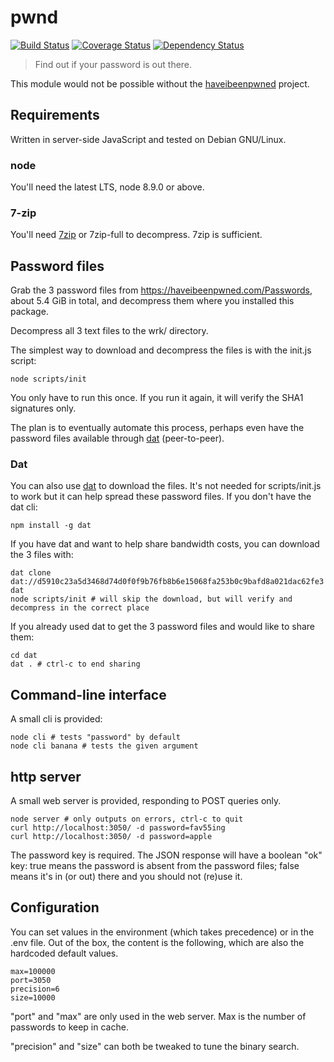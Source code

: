 # pwnd
[![Build Status](https://travis-ci.org/millette/pwnd.svg?branch=master)](https://travis-ci.org/millette/pwnd)
[![Coverage Status](https://coveralls.io/repos/github/millette/pwnd/badge.svg?branch=master)](https://coveralls.io/github/millette/pwnd?branch=master)
[![Dependency Status](https://gemnasium.com/badges/github.com/millette/pwnd.svg)](https://gemnasium.com/github.com/millette/pwnd)
> Find out if your password is out there.

This module would not be possible without the [haveibeenpwned][] project.

## Requirements
Written in server-side JavaScript and tested on Debian GNU/Linux.

### node
You'll need the latest LTS, node 8.9.0 or above.

### 7-zip
You'll need [7zip][] or 7zip-full to decompress. 7zip is sufficient.

## Password files
Grab the 3 password files from <https://haveibeenpwned.com/Passwords>, about 5.4 GiB in total, and decompress them where you installed this package.

Decompress all 3 text files to the wrk/ directory.

The simplest way to download and decompress the files is with the init.js script:

```
node scripts/init
```

You only have to run this once. If you run it again, it will verify the SHA1 signatures only.

The plan is to eventually automate this process, perhaps even have the password files available through [dat][] (peer-to-peer).

### Dat
You can also use [dat][] to download the files. It's not needed for scripts/init.js to work but it can help spread these password files. If you don't have the dat cli:

```
npm install -g dat
```

If you have dat and want to help share bandwidth costs, you can download the 3 files with:

```
dat clone dat://d5910c23a5d3468d74d0f0f9b76fb8b6e15068fa253b0c9bafd8a021dac62fe3 dat
node scripts/init # will skip the download, but will verify and decompress in the correct place
```

If you already used dat to get the 3 password files and would like to share them:

```
cd dat
dat . # ctrl-c to end sharing
```

## Command-line interface
A small cli is provided:

```
node cli # tests "password" by default
node cli banana # tests the given argument
```

## http server
A small web server is provided, responding to POST queries only.

```
node server # only outputs on errors, ctrl-c to quit
curl http://localhost:3050/ -d password=fav55ing
curl http://localhost:3050/ -d password=apple
```

The password key is required. The JSON response will have a boolean "ok" key: true means the password is absent from the password files; false means it's in (or out) there and you should not (re)use it.

## Configuration
You can set values in the environment (which takes precedence) or in the .env file. Out of the box, the content is the following, which are also the hardcoded default values.

```
max=100000
port=3050
precision=6
size=10000
```

"port" and "max" are only used in the web server. Max is the number of passwords to keep in cache.

"precision" and "size" can both be tweaked to tune the binary search.

[dat]: https://datproject.org/
[haveibeenpwned]: https://haveibeenpwned.com/
[7zip]: http://www.7-zip.org/
